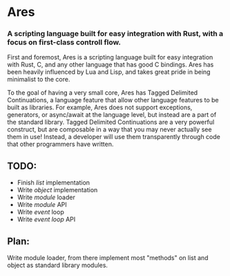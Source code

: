 # Ares

### A scripting language built for easy integration with Rust, with a focus on first-class controll flow.

First and foremost, Ares is a scripting language built for easy integration
with Rust, C, and any other language that has good C bindings.  Ares has been
heavily influenced by Lua and Lisp, and takes great pride in being minimalist
to the core.

To the goal of having a very small core, Ares has Tagged Delimited Continuations,
a language feature that allow other language features to be built as libraries.
For example, Ares does not support exceptions, generators, or async/await at
the language level, but instead are a part of the standard library.  Tagged
Delimited Continuations are a very powerful construct, but are composable in a
way that you may never actually see them in use!  Instead, a developer will use
them transparently through code that other programmers have written.

## TODO:
* Finish *list* implementation
* Write *object* implementation
* Write *module* loader
* Write *module* API
* Write *event* loop
* Write *event loop* API

## Plan:
Write module loader, from there implement most "methods" on list and object
as standard library modules.

